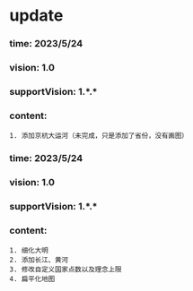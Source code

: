 # update

### time: 2023/5/24
### vision: 1.0
### supportVision: 1.\*.\*
### content:
    1. 添加京杭大运河（未完成，只是添加了省份，没有画图）


### time: 2023/5/24
### vision: 1.0
### supportVision: 1.\*.\*
### content:
    1. 细化大明
    2. 添加长江、黄河
    3. 修改自定义国家点数以及理念上限
    4. 扁平化地图